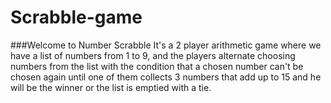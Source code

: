 # Scrabble-game
###Welcome to Number Scrabble
It's a 2 player arithmetic game where we have a list of numbers from 1 to 9,
and the players alternate choosing numbers from the list with the condition that a chosen number can't be chosen again until one of them collects 3 numbers that add up to 15
and he will be the winner or the list is emptied with a tie.
